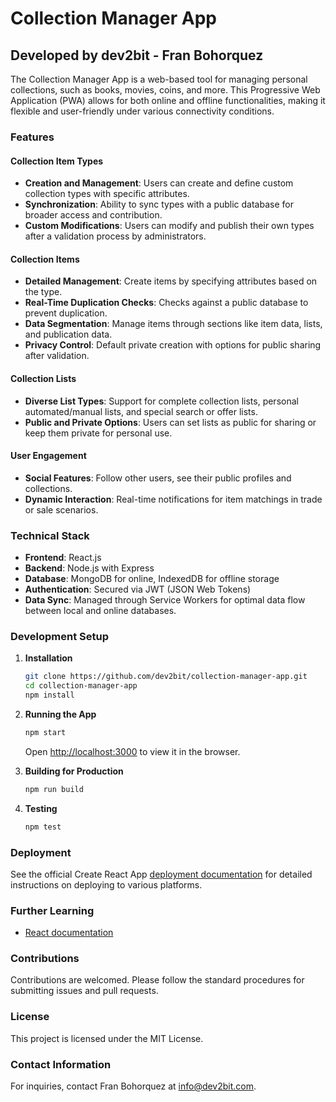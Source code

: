 # Collection Manager App

## Developed by dev2bit - Fran Bohorquez

The Collection Manager App is a web-based tool for managing personal collections, such as books, movies, coins, and more. This Progressive Web Application (PWA) allows for both online and offline functionalities, making it flexible and user-friendly under various connectivity conditions.

### Features

#### Collection Item Types
- **Creation and Management**: Users can create and define custom collection types with specific attributes.
- **Synchronization**: Ability to sync types with a public database for broader access and contribution.
- **Custom Modifications**: Users can modify and publish their own types after a validation process by administrators.

#### Collection Items
- **Detailed Management**: Create items by specifying attributes based on the type.
- **Real-Time Duplication Checks**: Checks against a public database to prevent duplication.
- **Data Segmentation**: Manage items through sections like item data, lists, and publication data.
- **Privacy Control**: Default private creation with options for public sharing after validation.

#### Collection Lists
- **Diverse List Types**: Support for complete collection lists, personal automated/manual lists, and special search or offer lists.
- **Public and Private Options**: Users can set lists as public for sharing or keep them private for personal use.

#### User Engagement
- **Social Features**: Follow other users, see their public profiles and collections.
- **Dynamic Interaction**: Real-time notifications for item matchings in trade or sale scenarios.

### Technical Stack

- **Frontend**: React.js
- **Backend**: Node.js with Express
- **Database**: MongoDB for online, IndexedDB for offline storage
- **Authentication**: Secured via JWT (JSON Web Tokens)
- **Data Sync**: Managed through Service Workers for optimal data flow between local and online databases.

### Development Setup

1. **Installation**
   ```bash
   git clone https://github.com/dev2bit/collection-manager-app.git
   cd collection-manager-app
   npm install
   ```

2. **Running the App**
   ```bash
   npm start
   ```
   Open [http://localhost:3000](http://localhost:3000) to view it in the browser.

3. **Building for Production**
   ```bash
   npm run build
   ```

4. **Testing**
   ```bash
   npm test
   ```

### Deployment

See the official Create React App [deployment documentation](https://facebook.github.io/create-react-app/docs/deployment) for detailed instructions on deploying to various platforms.

### Further Learning

- [React documentation](https://reactjs.org/)

### Contributions

Contributions are welcomed. Please follow the standard procedures for submitting issues and pull requests.

### License

This project is licensed under the MIT License.

### Contact Information

For inquiries, contact Fran Bohorquez at [info@dev2bit.com](mailto:info@dev2bit.com).